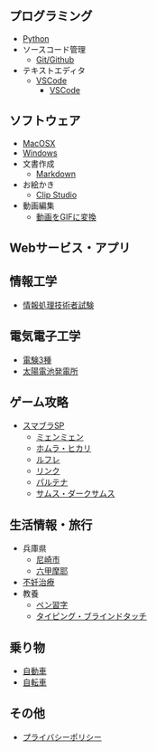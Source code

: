 ## プログラミング

- [Python](./python/index.md)
- ソースコード管理
    - [Git/Github](./git/index.md)
- テキストエディタ
    - [VSCode](./vscode/index.md)
        -  [VSCode](./vscode/vim.md)
        
## ソフトウェア

- [MacOSX](./macosx/index.md)
- [Windows](./windows/index.md)
- 文書作成
    - [Markdown](./git/markdown.md)
- お絵かき
    - [Clip Studio](./clipstudio/index.md)
- 動画編集
    - [動画をGIFに変換](./movie-photo-edit/movie-to-gif.md)

## Webサービス・アプリ



## 情報工学

- [情報処理技術者試験](./it/index.md)

## 電気電子工学

- [電験3種](./electricity/denken/index.md)
- [太陽電池発電所](./electricity/solar/index.md)



## ゲーム攻略

- [スマブラSP](./game/smash-bros/minmin.md)
    - [ミェンミェン](./game/smash-bros/minmin.md)
    - [ホムラ・ヒカリ](./game/smash-bros/homurahikari.md)
    - [ルフレ](./game/smash-bros/reflet.md)
    - [リンク](./game/smash-bros/link.md)
    - [パルテナ](./game/smash-bros/palutena.md)
    - [サムス・ダークサムス](./game/smash-bros/samus.md)

## 生活情報・旅行

- 兵庫県
    - [尼崎市](./life/hyogo-amagasaki.md)
    - [六甲摩耶](./trip/hyogo-rokko-maya.md)
- [不妊治療](./life/infertility_treatment.md)
- 教養
    - [ペン習字](./life/penmanship.md)
    - [タイピング・ブラインドタッチ](./lifetyping-blind-touch.md)

## 乗り物

- [自動車](./car/index.md)
- [自転車](./bicycle/index.md)

## その他

- [プライバシーポリシー](policy.md)


